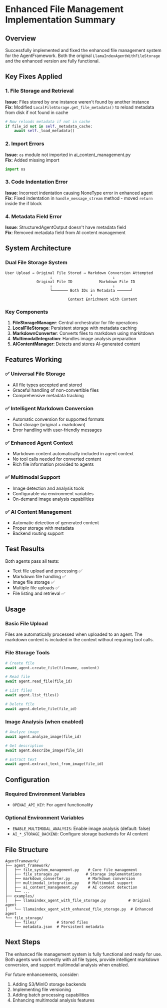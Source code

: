 # Enhanced File Management Implementation Summary

## Overview
Successfully implemented and fixed the enhanced file management system for the AgentFramework. Both the original `LlamaIndexAgentWithFileStorage` and the enhanced version are fully functional.

## Key Fixes Applied

### 1. File Storage and Retrieval
**Issue**: Files stored by one instance weren't found by another instance  
**Fix**: Modified `LocalFileStorage.get_file_metadata()` to reload metadata from disk if not found in cache
```python
# Now reloads metadata if not in cache
if file_id not in self._metadata_cache:
    await self._load_metadata()
```

### 2. Import Errors
**Issue**: `os` module not imported in ai_content_management.py  
**Fix**: Added missing import
```python
import os
```

### 3. Code Indentation Error
**Issue**: Incorrect indentation causing NoneType error in enhanced agent  
**Fix**: Fixed indentation in `handle_message_stream` method - moved `return` inside the if block

### 4. Metadata Field Error
**Issue**: StructuredAgentOutput doesn't have metadata field  
**Fix**: Removed metadata field from AI content management

## System Architecture

### Dual File Storage System
```
User Upload → Original File Stored → Markdown Conversion Attempted
                    ↓                           ↓
              Original File ID            Markdown File ID
                    ↓                           ↓
                    └─────── Both IDs in Metadata ──────┘
                                      ↓
                            Context Enrichment with Content
```

### Key Components
1. **FileStorageManager**: Central orchestrator for file operations
2. **LocalFileStorage**: Persistent storage with metadata caching
3. **MarkdownConverter**: Converts files to markdown using markitdown
4. **MultimodalIntegration**: Handles image analysis preparation
5. **AIContentManager**: Detects and stores AI-generated content

## Features Working

### ✅ Universal File Storage
- All file types accepted and stored
- Graceful handling of non-convertible files
- Comprehensive metadata tracking

### ✅ Intelligent Markdown Conversion
- Automatic conversion for supported formats
- Dual storage (original + markdown)
- Error handling with user-friendly messages

### ✅ Enhanced Agent Context
- Markdown content automatically included in agent context
- No tool calls needed for converted content
- Rich file information provided to agents

### ✅ Multimodal Support
- Image detection and analysis tools
- Configurable via environment variables
- On-demand image analysis capabilities

### ✅ AI Content Management
- Automatic detection of generated content
- Proper storage with metadata
- Backend routing support

## Test Results

Both agents pass all tests:
- Text file upload and processing ✅
- Markdown file handling ✅
- Image file storage ✅
- Multiple file uploads ✅
- File listing and retrieval ✅

## Usage

### Basic File Upload
Files are automatically processed when uploaded to an agent. The markdown content is included in the context without requiring tool calls.

### File Storage Tools
```python
# Create file
await agent.create_file(filename, content)

# Read file
await agent.read_file(file_id)

# List files
await agent.list_files()

# Delete file
await agent.delete_file(file_id)
```

### Image Analysis (when enabled)
```python
# Analyze image
await agent.analyze_image(file_id)

# Get description
await agent.describe_image(file_id)

# Extract text
await agent.extract_text_from_image(file_id)
```

## Configuration

### Required Environment Variables
- `OPENAI_API_KEY`: For agent functionality

### Optional Environment Variables
- `ENABLE_MULTIMODAL_ANALYSIS`: Enable image analysis (default: false)
- `AI_*_STORAGE_BACKEND`: Configure storage backends for AI content

## File Structure
```
AgentFramework/
├── agent_framework/
│   ├── file_system_management.py    # Core file management
│   ├── file_storages.py            # Storage implementations
│   ├── markdown_converter.py        # Markdown conversion
│   ├── multimodal_integration.py    # Multimodal support
│   ├── ai_content_management.py     # AI content detection
│   └── ...
├── examples/
│   ├── llamaindex_agent_with_file_storage.py          # Original agent
│   └── llamaindex_agent_with_enhanced_file_storage.py  # Enhanced agent
└── file_storage/
    ├── files/         # Stored files
    └── metadata.json  # Persistent metadata
```

## Next Steps

The enhanced file management system is fully functional and ready for use. Both agents work correctly with all file types, provide intelligent markdown conversion, and support multimodal analysis when enabled.

For future enhancements, consider:
1. Adding S3/MinIO storage backends
2. Implementing file versioning
3. Adding batch processing capabilities
4. Enhancing multimodal analysis features